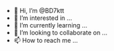- 👋 Hi, I’m @BD7ktt
- 👀 I’m interested in ...
- 🌱 I’m currently learning ...
- 💞️ I’m looking to collaborate on ...
- 📫 How to reach me ...

<!---
BD7ktt/BD7ktt is a ✨ special ✨ repository because its `README.md` (this file) appears on your GitHub profile.
You can click the Preview link to take a look at your changes.
--->
